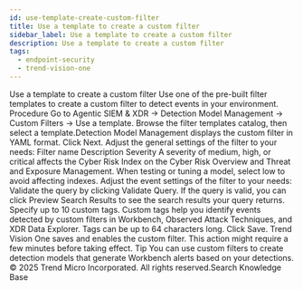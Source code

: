 ```yaml
---
id: use-template-create-custom-filter
title: Use a template to create a custom filter
sidebar_label: Use a template to create a custom filter
description: Use a template to create a custom filter
tags:
  - endpoint-security
  - trend-vision-one
---
```


 Use a template to create a custom filter Use one of the pre-built filter templates to create a custom filter to detect events in your environment. Procedure Go to Agentic SIEM & XDR → Detection Model Management → Custom Filters → Use a template. Browse the filter templates catalog, then select a template.Detection Model Management displays the custom filter in YAML format. Click Next. Adjust the general settings of the filter to your needs: Filter name Description Severity A severity of medium, high, or critical affects the Cyber Risk Index on the Cyber Risk Overview and Threat and Exposure Management. When testing or tuning a model, select low to avoid affecting indexes. Adjust the event settings of the filter to your needs: Validate the query by clicking Validate Query. If the query is valid, you can click Preview Search Results to see the search results your query returns. Specify up to 10 custom tags. Custom tags help you identify events detected by custom filters in Workbench, Observed Attack Techniques, and XDR Data Explorer. Tags can be up to 64 characters long. Click Save. Trend Vision One saves and enables the custom filter. This action might require a few minutes before taking effect. Tip You can use custom filters to create detection models that generate Workbench alerts based on your detections. © 2025 Trend Micro Incorporated. All rights reserved.Search Knowledge Base